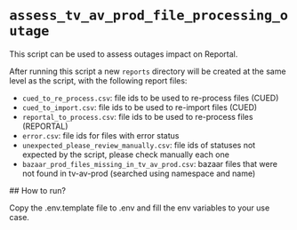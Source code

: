 # `assess_tv_av_prod_file_processing_outage`

This script can be used to assess outages impact on Reportal.

After running this script a new `reports` directory will be created at the same level as the script,
with the following report files:

- `cued_to_re_process.csv`: file ids to be used to re-process files (CUED)
- `cued_to_import.csv`: file ids to be used to re-import files (CUED)
- `reportal_to_process.csv`: file ids to be used to re-process files (REPORTAL)
- `error.csv`: file ids for files with error status
- `unexpected_please_review_manually.csv`: file ids of statuses not expected by the script, please check manually each one
- `bazaar_prod_files_missing_in_tv_av_prod.csv`: bazaar files that were not found in tv-av-prod (searched using namespace and name)

## How to run?

Copy the .env.template file to .env and fill the env variables to your use case.
